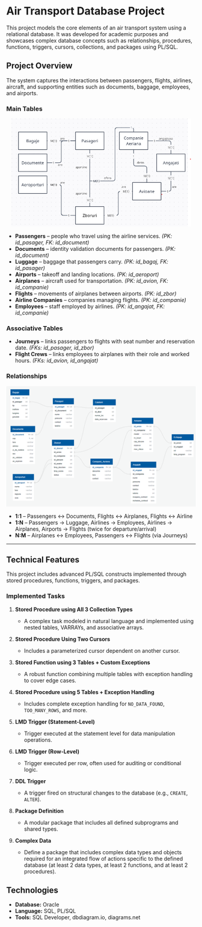# Air Transport Database Project

This project models the core elements of an air transport system using a relational database. It was developed for academic purposes and showcases complex database concepts such as relationships, procedures, functions, triggers, cursors, collections, and packages using PL/SQL.

## Project Overview

The system captures the interactions between passengers, flights, airlines, aircraft, and supporting entities such as documents, baggage, employees, and airports.

### Main Tables

<p align=center>
    <img src="./Schema/ERD.png" alt="ERD Diagram">
</p>

- **Passengers** – people who travel using the airline services. *(PK: id_pasager, FK: id_document)*
- **Documents** – identity validation documents for passengers. *(PK: id_document)*
- **Luggage** – baggage that passengers carry. *(PK: id_bagaj, FK: id_pasager)*
- **Airports** – takeoff and landing locations. *(PK: id_aeroport)*
- **Airplanes** – aircraft used for transportation. *(PK: id_avion, FK: id_companie)*
- **Flights** – movements of airplanes between airports. *(PK: id_zbor)*
- **Airline Companies** – companies managing flights. *(PK: id_companie)*
- **Employees** – staff employed by airlines. *(PK: id_angajat, FK: id_companie)*

### Associative Tables

- **Journeys** – links passengers to flights with seat number and reservation date. *(FKs: id_pasager, id_zbor)*
- **Flight Crews** – links employees to airplanes with their role and worked hours. *(FKs: id_avion, id_angajat)*

### Relationships

<p align=center>
    <img src="./Schema/ConceptualDiagram.png" alt="Conceptual Diagram">
</p>

- **1:1** – Passengers ↔ Documents, Flights ↔ Airplanes, Flights ↔ Airline
- **1:N** – Passengers → Luggage, Airlines → Employees, Airlines → Airplanes, Airports → Flights (twice for departure/arrival)
- **N:M** – Airplanes ↔ Employees, Passengers ↔ Flights (via Journeys)

---

## Technical Features

This project includes advanced PL/SQL constructs implemented through stored procedures, functions, triggers, and packages.

### Implemented Tasks

1. **Stored Procedure using All 3 Collection Types**  
   - A complex task modeled in natural language and implemented using nested tables, VARRAYs, and associative arrays.

2. **Stored Procedure Using Two Cursors**  
   - Includes a parameterized cursor dependent on another cursor.

3. **Stored Function using 3 Tables + Custom Exceptions**  
   - A robust function combining multiple tables with exception handling to cover edge cases.

4. **Stored Procedure using 5 Tables + Exception Handling**  
   - Includes complete exception handling for `NO_DATA_FOUND`, `TOO_MANY_ROWS`, and more.

5. **LMD Trigger (Statement-Level)**  
    - Trigger executed at the statement level for data manipulation operations.

6. **LMD Trigger (Row-Level)**  
    - Trigger executed per row, often used for auditing or conditional logic.

7. **DDL Trigger**  
    - A trigger fired on structural changes to the database (e.g., `CREATE`, `ALTER`).

8. **Package Definition**  
    - A modular package that includes all defined subprograms and shared types.

9. **Complex Data**
    - Define a package that includes complex data types and objects required for an integrated flow of actions specific to the defined database (at least 2 data types, at least 2 functions, and at least 2 procedures).

## Technologies

- **Database:** Oracle
- **Language:** SQL, PL/SQL
- **Tools:** SQL Developer, dbdiagram.io, diagrams.net

